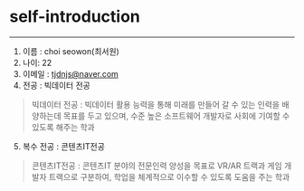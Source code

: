 # self-introduction

---------------------------


1. 이름 : choi seowon(최서원)
2. 나이: 22
3. 이메일 : tjdnjs@naver.com
4. 전공 : 빅데이터 전공
> 빅데이터 전공 : 빅데이터 활용 능력을 통해 미래를 만들어 갈 수 있는 인력을 배양하는데 목표를 두고 있으며, 수준 높은 소프트웨어 개발자로 사회에 기여할 수 있도록 해주는 학과
5. 복수 전공 : 콘텐츠IT전공
> 콘텐츠IT전공 : 콘텐츠IT 분야의 전문인력 양성을 목표로 VR/AR 트랙과 게임 개발자 트랙으로 
구분하여, 학업을 체계적으로 이수할 수 있도록 도움을 주는 학과
